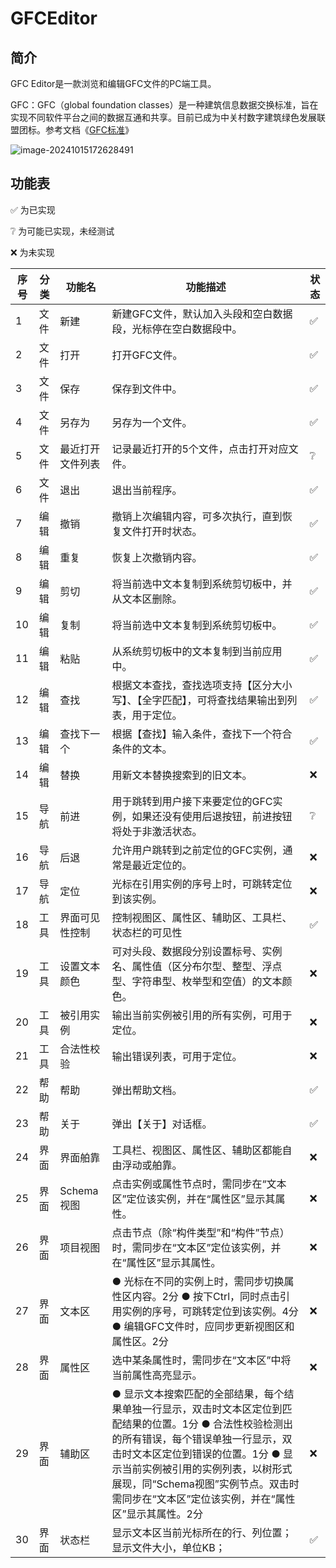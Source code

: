 # GFCEditor

## 简介

GFC Editor是一款浏览和编辑GFC文件的PC端工具。

GFC：GFC（global foundation classes）是一种建筑信息数据交换标准，旨在实现不同软件平台之间的数据互通和共享。目前已成为中关村数字建筑绿色发展联盟团标。参考文档《[GFC标准](https://doc.weixin.qq.com/doc/w3_AMUAwwYRACQGbLZjcW1RMWS4yBE7h?scode=ALgASQcQABI4BAENkiAMUAwwYRACQ)》

![image-20241015172628491](https://cdn.jsdelivr.net/gh/Dionysen/BlogCDN@main/imgimage-20241015172628491.png)

## 功能表

✅ 为已实现

❔ 为可能已实现，未经测试

❌ 为未实现

| 序号 | 分类 | 功能名           | 功能描述                                                     | 状态 |
| ---- | ---- | ---------------- | ------------------------------------------------------------ | ---- |
| 1    | 文件 | 新建             | 新建GFC文件，默认加入头段和空白数据段，光标停在空白数据段中。 | ✅    |
| 2    | 文件 | 打开             | 打开GFC文件。                                                | ✅    |
| 3    | 文件 | 保存             | 保存到文件中。                                               | ✅    |
| 4    | 文件 | 另存为           | 另存为一个文件。                                             | ✅    |
| 5    | 文件 | 最近打开文件列表 | 记录最近打开的5个文件，点击打开对应文件。                    | ❔    |
| 6    | 文件 | 退出             | 退出当前程序。                                               | ✅    |
| 7    | 编辑 | 撤销             | 撤销上次编辑内容，可多次执行，直到恢复文件打开时状态。       | ✅    |
| 8    | 编辑 | 重复             | 恢复上次撤销内容。                                           | ✅    |
| 9    | 编辑 | 剪切             | 将当前选中文本复制到系统剪切板中，并从文本区删除。           | ✅    |
| 10   | 编辑 | 复制             | 将当前选中文本复制到系统剪切板中。                           | ✅    |
| 11   | 编辑 | 粘贴             | 从系统剪切板中的文本复制到当前应用中。                       | ✅    |
| 12   | 编辑 | 查找             | 根据文本查找，查找选项支持【区分大小写】、【全字匹配】，可将查找结果输出到列表，用于定位。 | ✅    |
| 13   | 编辑 | 查找下一个       | 根据【查找】输入条件，查找下一个符合条件的文本。             | ✅    |
| 14   | 编辑 | 替换             | 用新文本替换搜索到的旧文本。                                 | ❌    |
| 15   | 导航 | 前进             | 用于跳转到用户接下来要定位的GFC实例，‌如果还没有使用后退按钮，‌前进按钮将处于非激活状态。‌ | ❔    |
| 16   | 导航 | 后退             | 允许用户跳转到之前定位的GFC实例，‌通常是最近定位的。‌          | ❌    |
| 17   | 导航 | 定位             | 光标在引用实例的序号上时，可跳转定位到该实例。               | ❌    |
| 18   | 工具 | 界面可见性控制   | 控制视图区、属性区、辅助区、工具栏、状态栏的可见性           | ✅    |
| 19   | 工具 | 设置文本颜色     | 可对头段、数据段分别设置标号、实例名、属性值（区分布尔型、整型、浮点型、字符串型、枚举型和空值）的文本颜色。 | ❌    |
| 20   | 工具 | 被引用实例       | 输出当前实例被引用的所有实例，可用于定位。                   | ❌    |
| 21   | 工具 | 合法性校验       | 输出错误列表，可用于定位。                                   | ❌    |
| 22   | 帮助 | 帮助             | 弹出帮助文档。                                               | ✅    |
| 23   | 帮助 | 关于             | 弹出【关于】对话框。                                         | ✅    |
| 24   | 界面 | 界面舶靠         | 工具栏、视图区、属性区、辅助区都能自由浮动或舶靠。           | ❌    |
| 25   | 界面 | Schema视图       | 点击实例或属性节点时，需同步在“文本区”定位该实例，并在“属性区”显示其属性。 | ❌    |
| 26   | 界面 | 项目视图         | 点击节点（除“构件类型”和“构件”节点）时，需同步在“文本区”定位该实例，并在“属性区”显示其属性。 | ❌    |
| 27   | 界面 | 文本区           | ● 光标在不同的实例上时，需同步切换属性区内容。2分                ● 按下Ctrl，同时点击引用实例的序号，可跳转定位到该实例。4分                ● 编辑GFC文件时，应同步更新视图区和属性区。2分 | ❌    |
| 28   | 界面 | 属性区           | 选中某条属性时，需同步在“文本区”中将当前属性高亮显示。       | ❌    |
| 29   | 界面 | 辅助区           | ● 显示文本搜索匹配的全部结果，每个结果单独一行显示，双击时文本区定位到匹配结果的位置。1分                ● 合法性校验检测出的所有错误，每个错误单独一行显示，双击时文本区定位到错误的位置。1分                ● 显示当前实例被引用的实例列表，以树形式展现，同“Schema视图”实例节点。双击时需同步在“文本区”定位该实例，并在“属性区”显示其属性。2分 | ❌    |
| 30   | 界面 | 状态栏           | 显示文本区当前光标所在的行、列位置；显示文件大小，单位KB；   | ✅    |